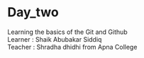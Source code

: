 # Day_two
Learning the basics of the Git and Github <br>
Learner : Shaik Abubakar Siddiq <BR>
Teacher : Shradha dhidhi from Apna College <BR>
